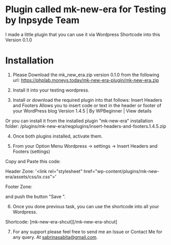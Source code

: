 # Plugin called mk-new-era for Testing by Inpsyde Team

I made a little plugin that you can use it via Wordpress Shortcode into this Version 0.1.0

# Installation 

1. Please Download the mk_new_era.zip version 0.1.0 from the following url:
https://phplab.moneys.today/mk-new-era-plugin/mk-new-era.zip

2. Install it into your testing wordpress.

3. Install or download the required plugin into that follows:
Insert Headers and Footers 
Allows you to insert code or text in the header or footer of your WordPress blog
Version 1.4.5 | By WPBeginner | View details

Or you can install it from the installed plugin "mk-new-era" installation folder:
  /plugins/mk-new-era/reqplugins/insert-headers-and-footers.1.4.5.zip

4. Once both plugins installed, activate them.

5. From your  Option Menu Wordpress -> settings -> Insert Headers and Footers (settings)

Copy and Paste this code:

Header Zone:
'\<link rel="stylesheet" href="wp-content/plugins/mk-new-era/assets/css/ix.css"\>'

Footer Zone:
<script type="text/javascript" src="wp-content/plugins/mk-new-era/assets/js/ix.js"></script>

and push the button "Save ".

6. Once you done previous task, you can use the shortcode into all your Wordpress.

Shortcode:
[mk-new-era-shcut][/mk-new-era-shcut]

7. For any support please feel free to send me an Issue or Contact Me for any query.
At sabrinasabita@gmail.com.
